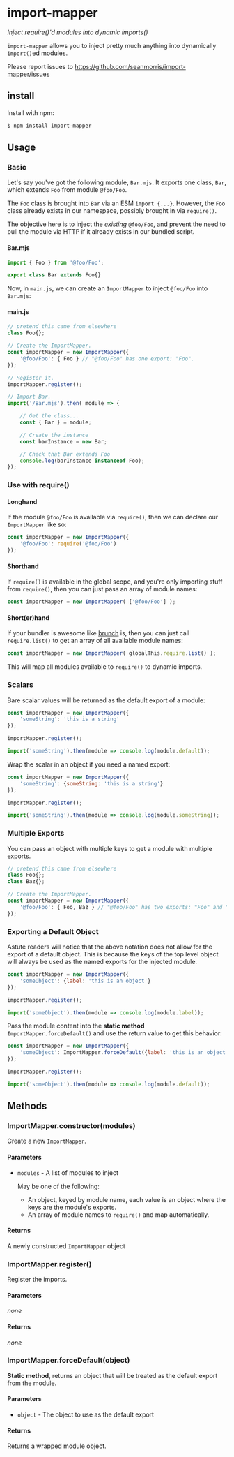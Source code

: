 # import-mapper
*Inject require()'d modules into dynamic imports()*

`import-mapper` allows you to inject pretty much anything into dynamically `import()`ed modules.

Please report issues to https://github.com/seanmorris/import-mapper/issues

## install
Install with npm:

```bash
$ npm install import-mapper
```

## Usage
### Basic
Let's say you've got the following module, `Bar.mjs`. It exports one class, `Bar`, which extends `Foo` from module `@foo/Foo`.

The `Foo` class is brought into `Bar` via an ESM `import {...}`. However, the `Foo` class already exists in our namespace, possibly brought in via `require()`.

The objective here is to inject the *existing* `@foo/Foo`, and prevent the need to pull the module via HTTP if it already exists in our bundled script.

#### Bar.mjs
```javascript
import { Foo } from '@foo/Foo';

export class Bar extends Foo{}
```

Now, in `main.js`, we can create an `ImportMapper` to inject `@foo/Foo` into `Bar.mjs`:

#### main.js
```javascript
// pretend this came from elsewhere
class Foo{};

// Create the ImportMapper.
const importMapper = new ImportMapper({
    '@foo/Foo': { Foo } // "@foo/Foo" has one export: "Foo".
});

// Register it.
importMapper.register();

// Import Bar.
import('/Bar.mjs').then( module => {

    // Get the class...
    const { Bar } = module;

    // Create the instance
    const barInstance = new Bar;

    // Check that Bar extends Foo
    console.log(barInstance instanceof Foo);
});
```

### Use with require()
#### Longhand
If the module `@foo/Foo` is available via `require()`, then we can declare our `ImportMapper` like so:

```javascript
const importMapper = new ImportMapper({
    '@foo/Foo': require('@foo/Foo')
});
```

#### Shorthand
If `require()` is available in the global scope, and you're only importing stuff from `require()`, then you can just pass an array of module names:

```javascript
const importMapper = new ImportMapper( ['@foo/Foo'] );
```

#### Short(er)hand
If your bundler is awesome like [brunch](https://brunch.io/) is, then you can just call `require.list()` to get an array of all available module names:

```javascript
const importMapper = new ImportMapper( globalThis.require.list() );
```

This will map all modules available to `require()` to dynamic imports.

### Scalars

Bare scalar values will be returned as the default export of a module:

```javascript
const importMapper = new ImportMapper({
    'someString': 'this is a string'
});

importMapper.register();

import('someString').then(module => console.log(module.default));
```

Wrap the scalar in an object if you need a named export:

```javascript
const importMapper = new ImportMapper({
    'someString': {someString: 'this is a string'}
});

importMapper.register();

import('someString').then(module => console.log(module.someString));
```

### Multiple Exports
You can pass an object with multiple keys to get a module with multiple exports.

```javascript
// pretend this came from elsewhere
class Foo{};
class Baz{};

// Create the ImportMapper.
const importMapper = new ImportMapper({
    '@foo/Foo': { Foo, Baz } // "@foo/Foo" has two exports: "Foo" and "Baz".
});
````

### Exporting a Default Object
Astute readers will notice that the above notation does not allow for the export of a default object. This is because the keys of the top level object will always be used as the named exports for the injected module.

```javascript
const importMapper = new ImportMapper({
    'someObject': {label: 'this is an object'}
});

importMapper.register();

import('someObject').then(module => console.log(module.label));
```

Pass the module content into the **static method** `ImportMapper.forceDefault()` and use the return value to get this behavior:

```javascript
const importMapper = new ImportMapper({
    'someObject': ImportMapper.forceDefault({label: 'this is an object'})
});

importMapper.register();

import('someObject').then(module => console.log(module.default));
```

## Methods
### ImportMapper.constructor(modules)
Create a new `ImportMapper`.

#### Parameters
* `modules` - A list of modules to inject

  May be one of the following:
  * An object, keyed by module name, each value is an object where the keys are the module's exports.
  * An array of module names to `require()` and map automatically.

#### Returns
A newly constructed `ImportMapper` object

### ImportMapper.register()
Register the imports.

#### Parameters
*none*
#### Returns
*none*

### ImportMapper.forceDefault(object)
**Static method**, returns an object that will be treated as the default export from the module.

#### Parameters
* `object` - The object to use as the default export
#### Returns
Returns a wrapped module object.

